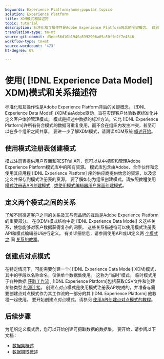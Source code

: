 ```yaml
---
keywords: Experience Platform;home;popular topics
solution: Experience Platform
title: XDM模式和描述符
topic: tutorial
description: 标准化和互操作性是Adobe Experience Platform背后的关键概念。 体验Adobe模型(XDM)由客户驱动，旨在实现客户体验数据标准化并为客户体验管理定义模式。 模式是描述Experience Platform中数据的标准方法，它允许符合模式的所有数据在整个组织内重复使用，而不会发生冲突，甚至可以在多个组织之间共享。
translation-type: tm+mt
source-git-commit: d3ece56d10b1940a5992906a65a50ffe2f7e4346
workflow-type: tm+mt
source-wordcount: '473'
ht-degree: 0%

---
```



# 使用( [!DNL Experience Data Model] XDM)模式和关系描述符

标准化和互操作性是Adobe Experience Platform背后的关键概念。 [!DNL Experience Data Model] (XDM)由Adobe驱动，旨在实现客户体验数据标准化并定义客户体验管理模式。 模式是描述中数据的标准方法，它允 [!DNL Experience Platform]许所有符合模式的数据可重复使用，而不会在组织内发生冲突，甚至可以在多个组织之间共享。 要进一步了解XDM模式，请阅读XDM系统 [概述开始](../xdm/home.md)。

## 使用模式注册表创建模式

模式注册表提供用户界面和RESTful API，您可以从中视图和管理Adobe Experience Platform模式库中的所有资源。 模式库包含由Adobe、合作伙伴和您使用其应用程 [!DNL Experience Platform] 序的供应商提供给您的资源，以及您定义并保存到模式注册表的资源。 要了解如何为组织创建模式，请按照教程使用 [模式注册表API创建模式](../xdm/tutorials/create-schema-api.md) , [或使用模式编辑器用户界面创建模式](../xdm/tutorials/create-schema-ui.md)。

## 定义两个模式之间的关系

了解不同渠道客户之间的关系及其与您品牌的互动是Adobe Experience Platform的重要部分。 在(XDM)模式结构中定 [!DNL Experience Data Model] 义这些关系，使您能够对客户数据获得复杂的洞察。 这些关系描述符可以使用模式注册表API和模式编辑器UI进行定义。 有关详细信息，请参阅使用API或UI定义两 [个模式之](../xdm/tutorials/relationship-api.md) 间 [关系的教程](../xdm/tutorials/relationship-ui.md)。

## 创建点对点模式

在特定情况下，可能需要创建一个( [!DNL Experience Data Model] XDM)模式，其中的字段以名称命名，仅供单个数据集使用。 这称为“临时”模式。 临时模式用于各种数据 [获取工作流](../ingestion/home.md) , [!DNL Experience Platform]包括获取CSV文件和创建某些类型 [的源连接](../sources/home.md)。 创建点对点模式是使用模式注册表API完成的，并准备与需要创建点对点模式作为其工作流的一部分的其 [!DNL Experience Platform] 他教程一起使用。 要开始创建点对点模式，请参阅 [使用API创建点对点模式的教程](../xdm/tutorials/ad-hoc.md)。

## 后续步骤

为组织定义模式后，您可以开始创建可摄取数据的数据集。 要开始，请参阅以下文档：

* [数据集概述](../catalog/datasets/overview.md)
* [数据摄取概述](../ingestion/home.md)